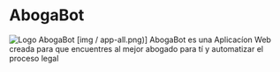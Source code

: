 # AbogaBot
![Logo AbogaBot](/AbogaBot/resources/img/Aboga_Bot.png) [img / app-all.png)]
AbogaBot es una Aplicacíon Web creada para que encuentres al mejor abogado para tí y automatizar el proceso legal


 
